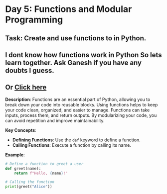 # Day 5: Functions and Modular Programming

## **Task**: Create and use functions to in Python.

## I dont know how functions work in Python So lets learn together. Ask Ganesh if you have any doubts I guess. 
## Or [Click here](https://www.w3schools.com/python/python_functions.asp)

**Description**:
Functions are an essential part of Python, allowing you to break down your code into reusable blocks. Using functions helps to keep your code clean, organized, and easier to manage. Functions can take inputs, process them, and return outputs. By modularizing your code, you can avoid repetition and improve maintainability.

**Key Concepts**:
- **Defining Functions**: Use the `def` keyword to define a function.
- **Calling Functions**: Execute a function by calling its name.


**Example**:
```python
# Define a function to greet a user
def greet(name):
    return f"Hello, {name}!"

# Calling the function
print(greet("Alice"))



